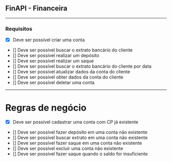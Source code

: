 ## FinAPI - Financeira

---

### Requisitos

- [x] Deve ser possível criar uma conta
- [] Deve ser possível buscar o extrato bancário do cliente
- [] Deve ser possível realizar um depósito
- [] Deve ser possível realizar um saque
- [] Deve ser possível buscar o extrato bancário do cliente por data
- [] Deve ser possível atualizar dados da conta do cliente
- [] Deve ser possível obter dados da conta do cliente
- [] Deve ser possível deletar uma conta

---

# Regras de negócio

- [x] Deve ser possível cadastrar uma conta com CP já existente
- [] Deve ser possível fazer depósito em uma conta não existente
- [] Deve ser possível buscar extrato em uma conta não existente
- [] Deve ser possível fazer saque em uma conta não existente
- [] Deve ser possível excluir uma conta não existente
- [] Deve ser possível fazer saque quando o saldo for insuficiente